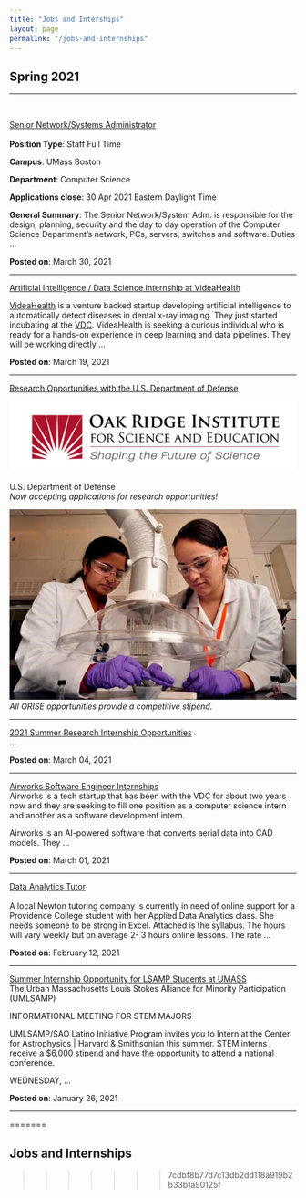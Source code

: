 ```yaml
---
title: "Jobs and Interships"
layout: page
permalink: "/jobs-and-internships"
---
```


## Spring 2021

---

<br />

[Senior Network/Systems Administrator]({{site.baseurl}}/news_and_events/jobs_and_internships/398/)\
<br />
**Position Type**: Staff Full Time

**Campus**: UMass Boston

**Department**: Computer Science

**Applications close**: 30 Apr 2021 Eastern Daylight Time

**General Summary**: The Senior Network/System Adm. is responsible for the design, planning, security and the day to day operation of the Computer Science Department’s network, PCs, servers, switches and software. Duties ...

**Posted on**: March 30, 2021

---

[Artificial Intelligence / Data Science Internship at VideaHealth]({{site.baseurl}}/news_and_events/jobs_and_internships/397/)


[VideaHealth](https://www.videa.ai/) is a venture backed startup developing artificial intelligence to automatically detect diseases in dental x-ray imaging. They just started incubating at the [VDC](https://vdc.umb.edu/). VideaHealth is seeking a curious individual who is ready for a hands-on experience in deep learning and data pipelines. They will be working directly ...

**Posted on**: March 19, 2021

---
[Research Opportunities with the U.S. Department of Defense]({{site.baseurl}}/news_and_events/jobs_and_internships/396/)

![oak ridge](images/oak_ridge_logo.jpeg)


U.S. Department of Defense\
*Now accepting applications for research opportunities!*

![oak ridge](images/oak_ridge_lab.jpeg)\
*All ORISE opportunities provide a competitive stipend.*

---

[2021 Summer Research Internship Opportunities](https://www.zintellect.com/Opportunity/Details/ERDC-CERL-2021-0004)\
...

**Posted on**: March 04, 2021

---

[Airworks Software Engineer Internships]({{site.baseurl}}/news_and_events/jobs_and_internships/395/)
<br />
Airworks is a tech startup that has been with the VDC for about two years now and they are seeking to fill one position as a computer science intern and another as a software development intern.

Airworks is an AI-powered software that converts aerial data into CAD models. They ...

**Posted on**: March 01, 2021

---

[Data Analytics Tutor]({{site.baseurl}}/news_and_events/jobs_and_internships/394/)\
<br />
A local Newton tutoring company is currently in need of online support for a Providence College student with her Applied Data Analytics class. She needs someone to be strong in Excel. Attached is the syllabus. The hours will vary weekly but on average 2- 3 hours online lessons. The rate ...

**Posted on**: February 12, 2021

---

[Summer Internship Opportunity for LSAMP Students at UMASS]({{site.baseurl}}/news_and_events/jobs_and_internships/393/)\
The Urban Massachusetts Louis Stokes Alliance for Minority Participation (UMLSAMP)

INFORMATIONAL MEETING FOR STEM MAJORS

UMLSAMP/SAO Latino Initiative Program invites you to Intern at the Center for Astrophysics \|  Harvard & Smithsonian this summer. STEM interns receive a $6,000 stipend and have the opportunity to attend a national conference.

WEDNESDAY, ...

**Posted on**: January 26, 2021

---
=======
## Jobs and Internships
>>>>>>> 7cdbf8b77d7c13db2dd118a919b2b33b1a90125f
